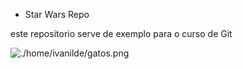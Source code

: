 * Star Wars Repo

este repositorio serve de exemplo para o curso de Git


![./home/ivanilde/gatos.png](Gat)

